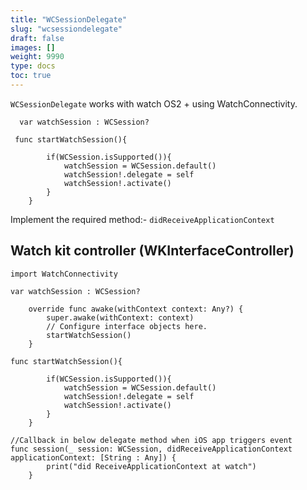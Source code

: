 ```yaml
---
title: "WCSessionDelegate"
slug: "wcsessiondelegate"
draft: false
images: []
weight: 9990
type: docs
toc: true
---
```


`WCSessionDelegate` works with watch OS2 + using WatchConnectivity.

 

      var watchSession : WCSession?

     func startWatchSession(){
            
            if(WCSession.isSupported()){
                watchSession = WCSession.default()
                watchSession!.delegate = self
                watchSession!.activate()
            }
        }

Implement the required method:- `didReceiveApplicationContext`

## Watch kit controller (WKInterfaceController)
    import WatchConnectivity
    
    var watchSession : WCSession?
    
        override func awake(withContext context: Any?) {
            super.awake(withContext: context)
            // Configure interface objects here.
            startWatchSession()
        }
    
    func startWatchSession(){
            
            if(WCSession.isSupported()){
                watchSession = WCSession.default()
                watchSession!.delegate = self
                watchSession!.activate()
            }
        }
        
    //Callback in below delegate method when iOS app triggers event
    func session(_ session: WCSession, didReceiveApplicationContext applicationContext: [String : Any]) {
            print("did ReceiveApplicationContext at watch")
        }

